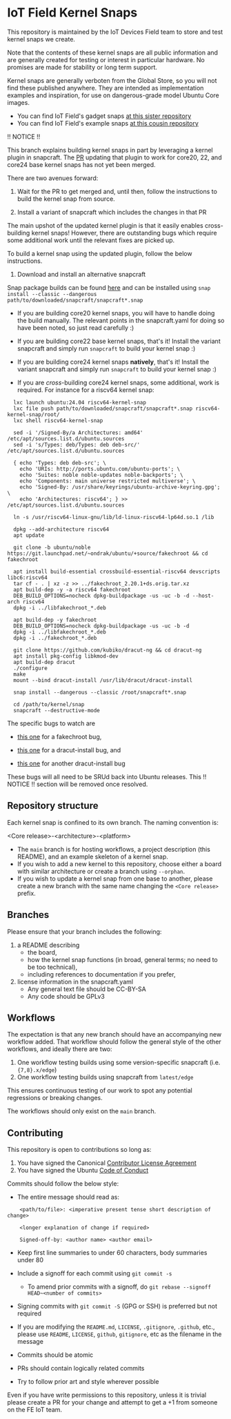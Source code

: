 # IoT Field Kernel Snaps

This repository is maintained by the IoT Devices Field team to store and test
kernel snaps we create.

Note that the contents of these kernel snaps are all public information and are
generally created for testing or interest in particular hardware. No promises
are made for stability or long term support.

Kernel snaps are generally verboten from the Global Store, so you will not
find these published anywhere. They are intended as implementation examples and
inspiration, for use on dangerous-grade model Ubuntu Core images.

* You can find IoT Field's gadget snaps [at this sister repository](https://github.com/canonical/iot-field-gadget-snap)
* You can find IoT Field's example snaps [at this cousin repository](https://github.com/canonical/iot-field-example-snaps)

!! NOTICE !!

This branch explains building kernel snaps in part by leveraging a kernel
plugin in snapcraft. The [PR](https://github.com/canonical/snapcraft/pull/4302)
updating that plugin to work for core20, 22, and core24 base kernel snaps has
not yet been merged.

There are two avenues forward:

1) Wait for the PR to get merged and, until then, follow the instructions to
    build the kernel snap from source.

2) Install a variant of snapcraft which includes the changes in that PR


The main upshot of the updated kernel plugin is that it easily enables
cross-building kernel snaps! However, there are outstanding bugs which require
some additional work until the relevant fixes are picked up.

To build a kernel snap using the updated plugin, follow the below instructions.

1) Download and install an alternative snapcraft

Snap package builds can be found [here](https://launchpad.net/~ondrak/+snap/snapcraft-kernel-initrd-split) 
and can be installed using `snap install --classic --dangerous path/to/downloaded/snapcraft/snapcraft*.snap`

* If you are building core20 kernel snaps, you will have to handle doing the
build manually. The relevant points in the snapcraft.yaml for doing so have been
noted, so just read carefully :)

* If you are building core22 base kernel snaps, that's it! Install the variant
snapcraft and simply run `snapcraft` to build your kernel snap :)

* If you are building core24 kernel snaps **natively**, that's it! Install the
variant snapcraft and simply run `snapcraft` to build your kernel snap :)

* If you are *cross*-building core24 kernel snaps, some additional, work is
required. For instance for a riscv64 kernel snap:

```
  lxc launch ubuntu:24.04 riscv64-kernel-snap
  lxc file push path/to/downloaded/snapcraft/snapcraft*.snap riscv64-kernel-snap/root/
  lxc shell riscv64-kernel-snap

  sed -i '/Signed-By/a Architectures: amd64' /etc/apt/sources.list.d/ubuntu.sources
  sed -i 's/Types: deb/Types: deb deb-src/'  /etc/apt/sources.list.d/ubuntu.sources 

  { echo 'Types: deb deb-src'; \
    echo 'URIs: http://ports.ubuntu.com/ubuntu-ports'; \
    echo 'Suites: noble noble-updates noble-backports'; \
    echo 'Components: main universe restricted multiverse'; \
    echo 'Signed-By: /usr/share/keyrings/ubuntu-archive-keyring.gpg'; \
    echo 'Architectures: riscv64'; } >> /etc/apt/sources.list.d/ubuntu.sources

  ln -s /usr/riscv64-linux-gnu/lib/ld-linux-riscv64-lp64d.so.1 /lib

  dpkg --add-architecture riscv64
  apt update

  git clone -b ubuntu/noble https://git.launchpad.net/~ondrak/ubuntu/+source/fakechroot && cd fakechroot

  apt install build-essential crossbuild-essential-riscv64 devscripts libc6:riscv64
  tar cf - . | xz -z >> ../fakechroot_2.20.1+ds.orig.tar.xz
  apt build-dep -y -a riscv64 fakechroot
  DEB_BUILD_OPTIONS=nocheck dpkg-buildpackage -us -uc -b -d --host-arch riscv64
  dpkg -i ../libfakechroot_*.deb

  apt build-dep -y fakechroot
  DEB_BUILD_OPTIONS=nocheck dpkg-buildpackage -us -uc -b -d
  dpkg -i ../libfakechroot_*.deb
  dpkg -i ../fakechroot_*.deb

  git clone https://github.com/kubiko/dracut-ng && cd dracut-ng
  apt install pkg-config libkmod-dev
  apt build-dep dracut
  ./configure
  make
  mount --bind dracut-install /usr/lib/dracut/dracut-install

  snap install --dangerous --classic /root/snapcraft*.snap

  cd /path/to/kernel/snap
  snapcraft --destructive-mode
```

The specific bugs to watch are 

* [this one](https://bugs.launchpad.net/ubuntu/+source/fakechroot/+bug/2073407) for a fakechroot bug,

* [this one](https://github.com/dracut-ng/dracut-ng/pull/548) for a dracut-install bug, and

* [this one](https://github.com/dracut-ng/dracut-ng/pull/550) for another dracut-install bug

These bugs will all need to be SRUd back into Ubuntu releases. This !! NOTICE !! section will be removed once resolved.


## Repository structure

Each kernel snap is confined to its own branch. The naming convention is:

\<Core release\>-\<architecture\>-\<platform\>

* The `main` branch is for hosting workflows, a project description (this README),
and an example skeleton of a kernel snap.
* If you wish to add a new kernel to this repository, choose either a board with
similar architecture or create a branch using `--orphan`.
* If you wish to update a kernel snap from one base to another, please create a
new branch with the same name changing the `<Core release>` prefix.


## Branches

Please ensure that your branch includes the following:

1) a README describing 
   - the board, 
   - how the kernel snap functions (in broad, general terms; no need to be too technical), 
   - including references to documentation if you prefer,
2) license information in the snapcraft.yaml
   - Any general text file should be CC-BY-SA
   - Any code should be GPLv3


## Workflows

The expectation is that any new branch should have an accompanying new workflow
added. That workflow should follow the general style of the other workflows, and
ideally there are two:

1) One workflow testing builds using some version-specific snapcraft (i.e. `{7,8}.x/edge`)
2) One workflow testing builds using snapcraft from `latest/edge`

This ensures continuous testing of our work to spot any potential regressions or breaking changes.

The workflows should only exist on the `main` branch.


## Contributing

This repository is open to contributions so long as:

1) You have signed the Canonical [Contributor License Agreement](https://ubuntu.com/legal/contributors)
2) You have signed the Ubuntu [Code of Conduct](https://launchpad.net/codeofconduct)


Commits should follow the below style:

* The entire message should read as:

```
    <path/to/file>: <imperative present tense short description of change>

    <longer explanation of change if required>

    Signed-off-by: <author name> <author email>
```

* Keep first line summaries to under 60 characters, body summaries under 80

* Include a signoff for each commit using `git commit -s`
    * To amend prior commits with a signoff, do `git rebase --signoff HEAD~<number of commits>`

* Signing commits with `git commit -S` (GPG or SSH) is preferred but not required

* If you are modifying the `README.md`, `LICENSE`, `.gitignore`, `.github`,
    etc., please use `README`, `LICENSE`, `github`, `gitignore`, etc as the filename in the message

* Commits should be atomic

* PRs should contain logically related commits

* Try to follow prior art and style wherever possible


Even if you have write permissions to this repository, unless it is trivial
please create a PR for your change and attempt to get a +1 from someone on the
FE IoT team.
